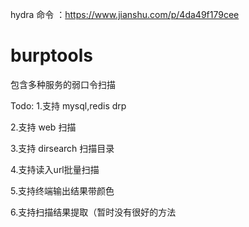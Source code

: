 hydra 命令 ：https://www.jianshu.com/p/4da49f179cee

# burptools
包含多种服务的弱口令扫描

Todo:
  1.支持 mysql,redis drp 
  
  2.支持 web 扫描
  
  3.支持 dirsearch 扫描目录
  
  4.支持读入url批量扫描
  
  5.支持终端输出结果带颜色
  
  6.支持扫描结果提取（暂时没有很好的方法
  
